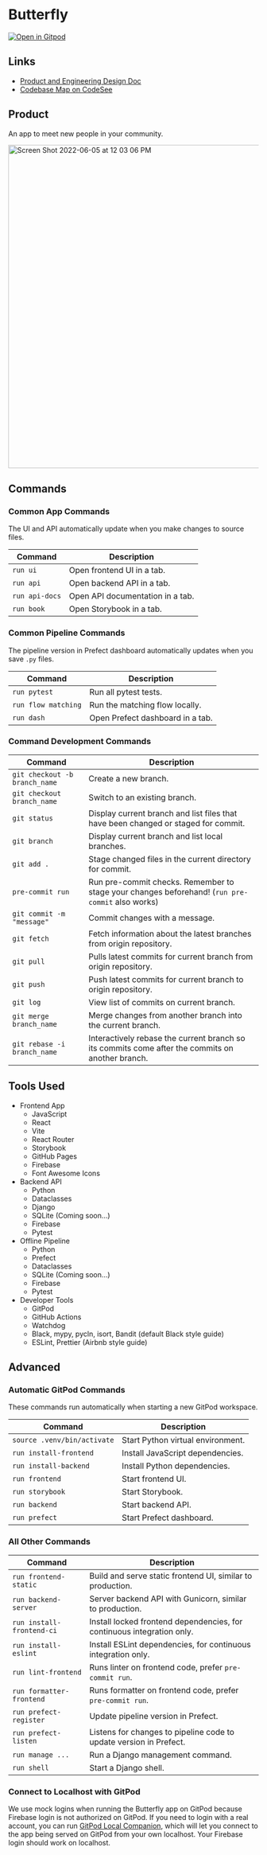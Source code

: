 # Butterfly

[![Open in Gitpod](https://gitpod.io/button/open-in-gitpod.svg)](https://gitpod-redirect.herokuapp.com/)

## Links

- [Product and Engineering Design Doc](https://docs.google.com/document/d/1X_RHbXHpLTzLspmzhQ2klwR37ELQBq5CaEYkF4KTLdQ/edit)
- [Codebase Map on CodeSee](https://app.codesee.io/maps/public/d4c38260-d070-11ec-bfe6-f55abd149412)

## Product

An app to meet new people in your community.

<img width="650" alt="Screen Shot 2022-06-05 at 12 03 06 PM" src="https://user-images.githubusercontent.com/11896652/174471547-3528edc8-6be2-44c3-8e32-cb1d74b87e4b.png">

## Commands

### Common App Commands

The UI and API automatically update when you make changes to source files.

| Command        | Description                      |
| -------------- | -------------------------------- |
| `run ui`       | Open frontend UI in a tab.       |
| `run api`      | Open backend API in a tab.       |
| `run api-docs` | Open API documentation in a tab. |
| `run book`     | Open Storybook in a tab.         |

### Common Pipeline Commands

The pipeline version in Prefect dashboard automatically updates when you save `.py` files.

| Command             | Description                      |
| ------------------- | -------------------------------- |
| `run pytest`        | Run all pytest tests.            |
| `run flow matching` | Run the matching flow locally.   |
| `run dash`          | Open Prefect dashboard in a tab. |

### Command Development Commands

| Command                       | Description                                                                                      |
| ----------------------------- | ------------------------------------------------------------------------------------------------ |
| `git checkout -b branch_name` | Create a new branch.                                                                             |
| `git checkout branch_name`    | Switch to an existing branch.                                                                    |
| `git status`                  | Display current branch and list files that have been changed or staged for commit.               |
| `git branch`                  | Display current branch and list local branches.                                                  |
| `git add .`                   | Stage changed files in the current directory for commit.                                         |
| `pre-commit run`              | Run pre-commit checks. Remember to stage your changes beforehand! (`run pre-commit` also works)  |
| `git commit -m "message"`     | Commit changes with a message.                                                                   |
| `git fetch`                   | Fetch information about the latest branches from origin repository.                              |
| `git pull`                    | Pulls latest commits for current branch from origin repository.                                  |
| `git push`                    | Push latest commits for current branch to origin repository.                                     |
| `git log`                     | View list of commits on current branch.                                                          |
| `git merge branch_name`       | Merge changes from another branch into the current branch.                                       |
| `git rebase -i branch_name`   | Interactively rebase the current branch so its commits come after the commits on another branch. |

## Tools Used

- Frontend App
  - JavaScript
  - React
  - Vite
  - React Router
  - Storybook
  - GitHub Pages
  - Firebase
  - Font Awesome Icons
- Backend API
  - Python
  - Dataclasses
  - Django
  - SQLite (Coming soon...)
  - Firebase
  - Pytest
- Offline Pipeline
  - Python
  - Prefect
  - Dataclasses
  - SQLite (Coming soon...)
  - Firebase
  - Pytest
- Developer Tools
  - GitPod
  - GitHub Actions
  - Watchdog
  - Black, mypy, pycln, isort, Bandit (default Black style guide)
  - ESLint, Prettier (Airbnb style guide)

## Advanced

### Automatic GitPod Commands

These commands run automatically when starting a new GitPod workspace.

| Command                     | Description                       |
| --------------------------- | --------------------------------- |
| `source .venv/bin/activate` | Start Python virtual environment. |
| `run install-frontend`      | Install JavaScript dependencies.  |
| `run install-backend`       | Install Python dependencies.      |
| `run frontend`              | Start frontend UI.                |
| `run storybook`             | Start Storybook.                  |
| `run backend`               | Start backend API.                |
| `run prefect`               | Start Prefect dashboard.          |

### All Other Commands

| Command                   | Description                                                            |
| ------------------------- | ---------------------------------------------------------------------- |
| `run frontend-static`     | Build and serve static frontend UI, similar to production.             |
| `run backend-server`      | Server backend API with Gunicorn, similar to production.               |
| `run install-frontend-ci` | Install locked frontend dependencies, for continuous integration only. |
| `run install-eslint`      | Install ESLint dependencies, for continuous integration only.          |
| `run lint-frontend`       | Runs linter on frontend code, prefer `pre-commit run`.                 |
| `run formatter-frontend`  | Runs formatter on frontend code, prefer `pre-commit run`.              |
| `run prefect-register`    | Update pipeline version in Prefect.                                    |
| `run prefect-listen`      | Listens for changes to pipeline code to update version in Prefect.     |
| `run manage ...`          | Run a Django management command.                                       |
| `run shell`               | Start a Django shell.                                                  |

### Connect to Localhost with GitPod

We use mock logins when running the Butterfly app on GitPod because Firebase login is not authorized on GitPod. If you need to login with a real account, you can run [GitPod Local Companion](https://www.gitpod.io/blog/local-app), which will let you connect to the app being served on GitPod from your own localhost. Your Firebase login should work on localhost.
